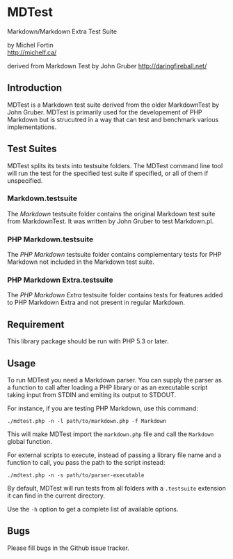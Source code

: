 MDTest
======

Markdown/Markdown Extra Test Suite

by Michel Fortin  
<http://michelf.ca/>

derived from Markdown Test by John Gruber
<http://daringfireball.net/>


Introduction
------------

MDTest is a Markdown test suite derived from the older MarkdownTest by 
John Gruber. MDTest is primarily used for the developement of PHP Markdown
but is strucutred in a way that can test and benchmark various implementations.


Test Suites
-----------

MDTest splits its tests into testsuite folders. The MDTest command line tool
will run the test for the specified test suite if specified, or all of them
if unspecified.

### Markdown.testsuite

The *Markdown* testsuite folder contains the original Markdown test suite from
MarkdownTest. It was written by John Gruber to test Markdown.pl.

### PHP Markdown.testsuite

The *PHP Markdown* testsuite folder contains complementary tests for 
PHP Markdown not included in the Markdown test suite.

### PHP Markdown Extra.testsuite

The *PHP Markdown Extra* testsuite folder contains tests for features added
to PHP Markdown Extra and not present in regular Markdown.


Requirement
-----------

This library package should be run with PHP 5.3 or later.


Usage
-----

To run MDTest you need a Markdown parser. You can supply the parser as a function to call after loading a PHP library or as an executable script taking input from STDIN and emiting its output to STDOUT.

For instance, if you are testing PHP Markdown, use this command:

	./mdtest.php -n -l path/to/markdown.php -f Markdown

This will make MDTest import the `markdown.php` file and call the `Markdown` global function.

For external scripts to execute, instead of passing a library file name and a function to call, you pass the path to the script instead:

	./mdtest.php -n -s path/to/parser-executable

By default, MDTest will run tests from all folders with a `.testsuite` extension it can find in the current directory.

Use the `-h` option to get a complete list of available options.


Bugs
----

Please fill bugs in the Github issue tracker.
